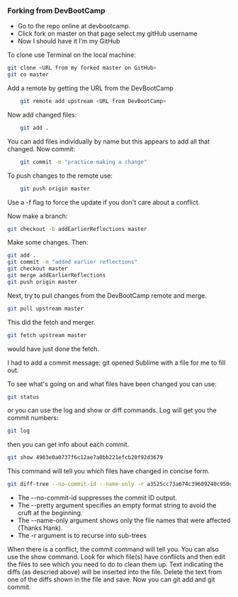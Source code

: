 ### Forking  from DevBootCamp
* Go to the repo online at devbootcamp.
* Click fork on master on that page 
	select my gitHub username
* Now I should have it I’m my GitHub

To clone use Terminal on the local machine: 
```sh
git clone <URL from my forked master on GitHub>
git co master
```

Add a remote by getting the URL from the DevBootCamp
```sh
    git remote add upstream <URL from DevBootCamp>
```
Now add changed files:
```sh
    git add .
```
You can add files individually by name but this appears to add all that changed. Now commit:
```sh
    git commit -m "practice making a change"
```
To push changes to the remote use:
```sh
    git push origin master
```
Use a -f flag to force the update if you don't care about a conflict.

Now make a branch:
```sh
git checkout -b addEarlierReflections master
```
Make some changes. Then:
```sh
git add .
git commit -m "added earlier reflections"
git checkout master
git merge addEarlierReflections
git push origin master
```
Next, try to pull changes from the DevBootCamp remote and merge.
```sh
git pull upstream master
```
This did the fetch and merger.  
```sh
git fetch upstream master 
```
would have just done the fetch.  

I had to add a commit message: git opened Sublime with a file for me to fill out. 

To see what's going on and what files have been changed you can use:
```sh
git status
```
or you can use the log and show or diff commands.  Log will get you the commit numbers:
```sh
git log
```
then you can get info about each commit.
```sh
git show 4903e0a0737f6c12ae7a0bb221efcb20f92d3679
```
This command will tell you which files have changed in concise form.
```sh
git diff-tree --no-commit-id --name-only -r a3525cc73a674c39609240c950d41c56df1f1f36
```
* The --no-commit-id suppresses the commit ID output.
* The --pretty argument specifies an empty format string to avoid the cruft at the beginning.
* The --name-only argument shows only the file names that were affected (Thanks Hank).
* The -r argument is to recurse into sub-trees

When there is a conflict, the commit command will tell you.  You can also use the show command.  Look for which file(s) have conflicts and then edit the files to see which you need to do to clean them up.  Text indicating the diffs (as descried above) will be inserted into the file.  Delete the text from one of the diffs shown in the file and save.  Now you can git add and git commit.



